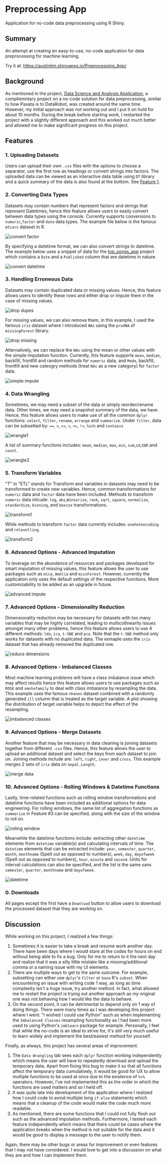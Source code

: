 # Preprocessing App
Application for no-code data preprocessing using R Shiny.

## Summary
An attempt at creating an easy-to-use, no-code application for data preprocessing for machine learning.

Try it at: https://austinlim.shinyapps.io/Preprocessing_App/

## Background
As mentioned in the project, <a href="https://github.com/austinlimjingzhe/datascienceandanalysis-app">Data Science and Analysis Application</a>, a compliemntary project on a no-code solution for data preprocessing, similar to how Paxata is to DataRobot, was created around the same time. However, my initial approach was not working out and I put it on hold for about 10 months. During the break before starting work, I restarted the project with a slightly different approach and this worked out much better and allowed me to make significant progress on this project.

## Features

### 1. Uploading Datasets
Users can upload their own <code>.csv</code> files with the options to choose a separator, use the first row as headings or convert strings into factors. The uploaded data can be viewed as an interactive data table using <code>DT</code> library and a quick summary of the data is also found at the bottom. See <a href="https://github.com/austinlimjingzhe/datascienceandanalysis-app">Feature 1</a>.

### 2. Converting Data Types
Datasets may contain numbers that represent factors and strings that represent Datetimes, hence this feature allows users to easily convert between data types using the console. Currently supports conversions to <code>numeric</code>,<code>factor</code> and <code>date</code> data types. The example file below is the famous <code>mtcars</code> dataset in R.

![convert factor](https://user-images.githubusercontent.com/88301287/175457383-29e5d65c-7df0-4684-82ef-6dc1e77142bf.gif)

By specifying a datetime format, we can also convert strings to datetime. The example below uses a snippet of data for the <a href="https://github.com/austinlimjingzhe/top_songs_app">top_songs_app</a> project which contains a <code>Date</code> and a <code>Published</code> column that are datetime in nature.

![convert datetime](https://user-images.githubusercontent.com/88301287/175457695-5dec1956-4b54-4c80-9f26-720aa8fa8b7f.gif)

### 3. Handling Erroneous Data
Datasets may contain duplicated data or missing values. Hence, this feature allows users to identify these rows and either drop or impute them in the case of missing values.

![drop dupes](https://user-images.githubusercontent.com/88301287/175458174-0e693979-70d3-476c-b831-6cd993296ced.gif)

For missing values, we can also remove them, in this example, I used the famous <code>iris</code> dataset where I introduced <code>NAs</code> using the <code>prodNA</code> of <code>missingForest</code> library.

![drop missing](https://user-images.githubusercontent.com/88301287/175458500-3c397ada-3fb5-49d1-add4-530daaa53547.gif)

Alternatively, we can replace the <code>NAs</code> using the mean or other values with the simple imputation function. Currently, this feature supports <code>mean</code>, <code>median</code>, backfill, frontfill and random methods for <code>numeric</code> data, and <code>Mode</code>, backfill, frontfill and new cateogry methods (treat <code>NAs</code> as a new category) for <code>factor</code> data. 

![simple impute](https://user-images.githubusercontent.com/88301287/175458786-fc70e4ba-38dd-427a-82f3-99922f77fd0e.gif)

### 4. Data Wrangling
Sometimes, we may need a subset of the data or simply reorder/rename data. Other times, we may need a snapshot summary of the data, we have. Hence, this feature allows users to make use of all the common <code>dplyr</code> functions: <code>select</code>, <code>filter</code>, <code>rename</code>, <code>arrange</code> and <code>summarize</code>.  Under <code>filter</code>, data can be subsetted by: <code>==</code>, <code>></code>, <code>>=</code>, <code><</code>, <code><=</code>, <code>!=</code>, <code>%in%</code> and <code>contains</code>

![wrangle1](https://user-images.githubusercontent.com/88301287/175491516-ef4945a1-4e94-4bd0-a400-c199c80a366a.gif)

A list of summary functions includes: <code>mean</code>, <code>median</code>, <code>max</code>, <code>min</code>, <code>sum</code>,<code>sd</code>,<code>IQR</code> and <code>count</code>.

![wrangle2](https://user-images.githubusercontent.com/88301287/175491538-160e863e-4d3f-47d6-8c3d-ba9e25f49b8a.gif)

### 5. Transform Variables
"T" in "ETL" stands for Transform and variables in datasets may need to be transformed to create new variables. Hence, common transformations for <code>numeric</code> data and <code>factor</code> data have been included. Methods to transform <code>numeric</code> data inlcude: <code>log</code>, <code>abs</code>,<code>Winsorize</code>, <code>rank</code>, <code>sqrt</code>, <code>square</code>, <code>normalize</code>, <code>standardize</code>, <code>binning</code>, and <code>boxcox</code>  transformations.

![transform1](https://user-images.githubusercontent.com/88301287/175491655-da23f9a0-ec63-416e-8d6d-8ca742d24d47.gif)

While methods to transform <code>factor</code> data currently includes: <code>onehotencoding</code> and <code>relevelling</code>.

![transform2](https://user-images.githubusercontent.com/88301287/175491664-1040b1b8-2dac-4b42-adb5-548a6e6197ea.gif)

### 6. Advanced Options - Advanced Imputation
To leverage on the abundence of resources and packages developed for smart imputation of missing values, this feature allows the user to use packages such as <code>mice</code>, <code>Amelia</code> and <code>missForest</code>. However, currently the application only uses the default settings of the respective functions. More customizability to be added as an upgrade in future.

![advanced impute](https://user-images.githubusercontent.com/88301287/175476280-4a270301-326b-4100-b08c-692e7083141e.gif)

### 7. Advanced Options - Dimensionality Reduction
Dimensionality reduction may be necessary for datasets with too many variables that may be highly correlated, leading to multicollinearity issues amongst many other problems, hence this feature allows users to use 4 different methods: <code>lda</code>, <code>ica</code>, <code>t-SNE</code> and <code>pca</code>. Note that the <code>t-SNE</code> method only works for datasets with no duplicated data. The exmaple uses the <code>iris</code> dataset that has already removed the duplicated row.

![reduce dimensions](https://user-images.githubusercontent.com/88301287/175477478-b6290609-d1a4-4c12-a3a8-34a469d7ba14.gif)

### 8. Advanced Options - Imbalanced Classes
Most machine learning problems will have a class imbalance issue which may affect results hence this feature allows users to use packages such as <code>ROSE</code> and <code>smotefamily</code> to deal with class imbalance by resampling the data. This example uses the famous <code>nhanes</code> dataset combined with a randomly generated <code>ill</code> column that is treated as the target variable. A plot showing the distribution of target variable helps to depict the effect of the resampling.

![imbalanced classes](https://user-images.githubusercontent.com/88301287/175478318-8f91c0b6-3564-4525-aa63-b8bbbabf02e4.gif)

### 9. Advanced Options - Merge Datasets
Another feature that may be necessary in data cleaning is joining datasets together from different <code>.csv</code> files. Hence, this feature allows the user to upload an additional dataset and select the keys from each dataset to join on. Joining methods include are: <code>left</code>, <code>right</code>, <code>inner</code> and <code>cross</code>. This example merges 2 sets of <code>iris</code> data on <code>Sepal.Length</code>.

![merge data](https://user-images.githubusercontent.com/88301287/175479605-6501e481-63c1-49be-b6a8-7c2a78321202.gif)

### 10. Advanced Options - Rolling Windows & Datetime Functions
Lastly, time-related functions such as rolling window transformations and datetime functions have been included as additional options for data engineering. For rolling windows, the same list of aggregation functions as <code>summarize</code> in Feature #3 can be specified, along with the size of the window to roll on. 

![rolling window](https://user-images.githubusercontent.com/88301287/175491687-aafea9e2-c1f7-4d86-b524-ecdd1b75e2c8.gif)

Meanwhile the datetime functions include: extracting other <code>datetime</code> elements from <code>datetime</code> variable(s) and calculating intervals of time.
The <code>datetime</code> elements that can be extracted include: <code>year</code>, <code>semester</code>, <code>quarter</code>, <code>month</code>, <code>monthname</code> (Spelt out as opposed to numbers), <code>week</code>, <code>day</code>, <code>dayofweek</code> (Spelt out as opposed to numbers), <code>hour</code>, <code>minute</code> and <code>second</code>. Units for interval calculations can also be specified, and the list is the same sans <code>semester</code>, <code>quarter</code>, <code>monthname</code> and <code>dayofweek</code>.

![datetime](https://user-images.githubusercontent.com/88301287/175491705-d4c8a5e9-2d7c-42df-a00c-50db3d36c73e.gif)

### 0. Downloads
All pages except the first have a <code>Download</code> button to allow users to download the processed dataset that they are working on. 

## Discussion
While working on this project, I realized a few things:
1. Sometimes it is easier to take a break and resume work another day. There have been days where I would stare at the codes for hours on end without being able to fix a bug. Only for me to return to it the next day and realize that it was a silly little mistake like a missing/additional comma or a naming issue with my UI elements.
2. There are multiple ways to get to the same outcome. For example, subsetting can either use <code>dplyr</code>'s <code>filter</code> or <code>base</code> R's <code>subset</code>. When encountering an issue with writing code 1 way, as long as time complexity isn't a huge issue, try another method. In fact, what allowed me to restart the project is trying out another approach as my original one was not behaving how I would like the data to behave.
3. On the second point, it can be detrimental to depend only on 1 way of doing things. There were many times as I was developing this project where I went: "I wished I could use Python" such as when implementing the <code>Imbalanced Classes</code> resampling functionality as I had been more used to using Python's <code>imblearn</code> package for example. Personally, I feel that while the no-code is an ideal to strive for, it's still very much useful to learn widely and implement the best/easiest method for yourself. 

Finally, as always, this project has several areas of improvement:
1. The <code>Data Wrangling</code> tab sees each <code>dplyr</code> function working independently which means the user will have to repeatedly download and upload the temporary data. Apart from fixing this bug to make it so that all functions affect the temporary data cumulatively, it would be good for UX to allow multiple functions to be used at once due to the existence of <code>%>%</code> operators. However, I've not implemented this as the order in which the functions are used matters and so I held off.
2. It was quite late into development of the application where I realized how I could code to aviod multiple long <code>if-else</code> statements which means that a cleanup of the code would make the code much more readable.
3. As mentioned, there are some functions that I could not fully flesh out such as the advanced imputation methods. Furthermore, I tested each feature independently which means that there could be cases where the application breaks when the method is not suitable for the data and it would be good to display a message to the user to notify them.

Again, there may be other bugs or areas for improvement or even features that I may not have considered. I would love to get into a discussion on what they are and how I can implement them.
